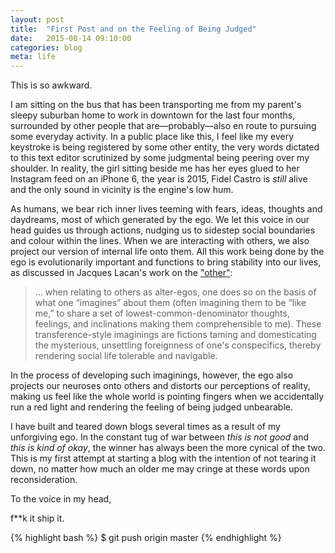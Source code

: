 ```yaml
---
layout: post
title:  "First Post and on the Feeling of Being Judged"
date:   2015-08-14 09:10:00
categories: blog
meta: life
---
```

This is so awkward. 

I am sitting on the bus that has been transporting me from my parent's sleepy suburban home to work in downtown for the last four months, surrounded by other people that are—probably—also en route to pursuing some everyday activity. In a public place like this, I feel like my every keystroke is being registered by some other entity, the very words dictated to this text editor scrutinized by some judgmental being peering over my shoulder. In reality, the girl sitting beside me has her eyes glued to her Instagram feed on an iPhone 6, the year is 2015, Fidel Castro is *still* alive and the only sound in vicinity is the engine's low hum. 

As humans, we bear rich inner lives teeming with fears, ideas, thoughts and daydreams, most of which generated by the ego. We let this voice in our head guides us through actions, nudging us to sidestep social boundaries and colour within the lines. When we are interacting with others, we also project our version of internal life onto them. All this work being done by the ego is evolutionarily important and functions to bring stability into our lives, as discussed in Jacques Lacan's work on the ["other"](http://plato.stanford.edu/entries/lacan/#OthOedComSex): 

>... when relating to others as alter-egos, one does so on the basis of what one “imagines” about them (often imagining them to be “like me,” to share a set of lowest-common-denominator thoughts, feelings, and inclinations making them comprehensible to me). These transference-style imaginings are fictions taming and domesticating the mysterious, unsettling foreignness of one's conspecifics, thereby rendering social life tolerable and navigable.

In the process of developing such imaginings, however, the ego also projects our neuroses onto others and distorts our perceptions of reality, making us feel like the whole world is pointing fingers when we accidentally run a red light and rendering the feeling of being judged unbearable. 

I have built and teared down blogs several times as a result of my unforgiving ego. In the constant tug of war between *this is not good* and *this is kind of okay*, the winner has always been the more cynical of the two. This is my first attempt at starting a blog with the intention of not tearing it down, no matter how much an older me may cringe at these words upon reconsideration. 

To the voice in my head,

f**k it ship it. 

{% highlight bash %}
	$ git push origin master
{% endhighlight %}